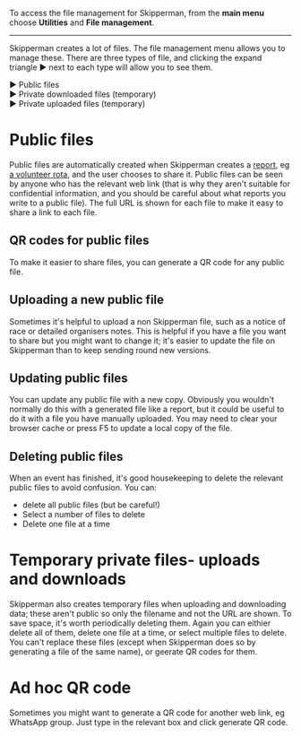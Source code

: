To access the file management for Skipperman, from the **main menu** choose **Utilities** and **File management**.
___

Skipperman creates a lot of files. The file management menu allows you to manage these. There are three types of file, and clicking the expand triangle ► next to each type will allow you to see them.

► Public files  
► Private downloaded files (temporary)  
► Private uploaded files (temporary)  

# Public files

Public files are automatically created when Skipperman creates a [report](reporting_help.md), eg [a volunteer rota](volunteer_rota_report_help.md), and the user chooses to share it. Public files can be seen by anyone who has the relevant web link (that is why they aren't suitable for confidential information, and you should be careful about what reports you write to a public file). The full URL is shown for each file to make it easy to share a link to each file.



## QR codes for public files

To make it easier to share files, you can generate a QR code for any public file.

## Uploading a new public file

Sometimes it's helpful to upload a non Skipperman file, such as a notice of race or detailed organisers notes. This is helpful if you have a file you want to share but you might want to change it; it's easier to update the file on Skipperman than to keep sending round new versions. 

## Updating public files

You can update any public file with a new copy. Obviously you wouldn't normally do this with a generated file like a report, but it could be useful to do it with a file you have manually uploaded. You may need to clear your browser cache or press F5 to update a local copy of the file.

## Deleting public files

When an event has finished, it's good housekeeping to delete the relevant public files to avoid confusion. You can:

- delete all public files (but be careful!)
- Select a number of files to delete
- Delete one file at a time

# Temporary private files- uploads and downloads

Skipperman also creates temporary files when uploading and downloading data; these aren't public so only the filename and not the URL are shown. To save space, it's worth periodically deleting them. Again you can eithier delete all of them, delete one file at a time, or select multiple files to delete. You can't replace these files (except when Skipperman does so by generating a file of the same name), or geerate QR codes for them.  

# Ad hoc QR code

Sometimes you might want to generate a QR code for another web link, eg WhatsApp group. Just type in the relevant box and click generate QR code. 